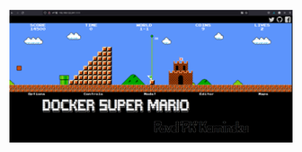 ![alt text](https://github.com/RusMephist/tensor-homework/blob/main/Day1/docker_game/images/Screenshot_20220301_043208.png?raw=true)
